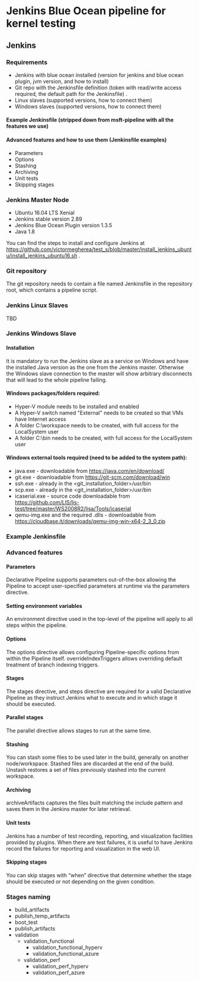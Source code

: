 # Jenkins Blue Ocean pipeline for kernel testing

## Jenkins

### Requirements 

* Jenkins with blue ocean installed (version for jenkins and blue ocean plugin, jvm version, and how to install)
* Git repo with the Jenkinsfile definition (token with read/write access required, the default path for the Jenkinsfile) . 
* Linux slaves (supported versions, how to connect them)
* Windows slaves (supported versions, how to connect them)

#### Example Jenkinsfile (stripped down from msft-pipeline with all the features we use)

#### Advanced features and how to use them (Jenkinsfile examples)
* Parameters
* Options
* Stashing
* Archiving
* Unit tests
* Skipping stages

### Jenkins Master Node

* Ubuntu 16.04 LTS Xenial
* Jenkins stable version 2.89
* Jenkins Blue Ocean Plugin version 1.3.5
* Java 1.8

You can find the steps to install and configure Jenkins at 
https://github.com/victormegherea/test_s/blob/master/install_jenkins_ubuntu/install_jenkins_ubuntu16.sh .

### Git repository

The git repository needs to contain a file named Jenkinsfile in the repository root, which contains a pipeline script. 

### Jenkins Linux Slaves
TBD

### Jenkins Windows Slave

#### Installation
It is mandatory to run the Jenkins slave as a service on Windows and have the installed Java version as the one from the Jenkins master.
Otherwise the Windows slave connection to the master will show arbitrary disconnects that will lead to the whole pipeline failing.

#### Windows packages/folders required:
  * Hyper-V module needs to be installed and enabled
  * A Hyper-V switch named "External" needs to be created so that VMs have Internet access
  * A folder C:\workspace needs to be created, with full access for the LocalSystem user
  * A folder C:\bin needs to be created, with full access for the LocalSystem user

#### Windows external tools required (need to be added to the system path):
  * java.exe - downloadable from https://java.com/en/download/
  * git.exe - downloadable from https://git-scm.com/download/win
  * ssh.exe - already in the <git_installation_folder>/usr/bin
  * scp.exe - already in the <git_installation_folder>/usr/bin
  * icaserial.exe - source code downloadable from https://github.com/LIS/lis-test/tree/master/WS2008R2/lisa/Tools/icaserial
  * qemu-img.exe and the required .dlls - downloadable from https://cloudbase.it/downloads/qemu-img-win-x64-2_3_0.zip

### Example Jenkinsfile

### Advanced features

#### Parameters

Declarative Pipeline supports parameters out-of-the-box allowing the Pipeline to accept user-specified
parameters at runtime via the parameters directive.

#### Setting environment variables

An environment directive used in the top-level of the pipeline will apply to all steps within the pipeline.

#### Options

The options directive allows configuring Pipeline-specific options from within the Pipeline itself. 
overrideIndexTriggers  allows overriding default treatment of branch indexing triggers. 

#### Stages

The stages directive, and steps directive are required for a valid Declarative Pipeline as they instruct 
Jenkins what to execute and in which stage it should be executed.

#### Parallel stages

The parallel directive allows stages to run at the same time.

#### Stashing

You can stash some files to be used later in the build, generally on another node/workspace. 
Stashed files are discarded at the end of the build. Unstash restores a set of files previously stashed into the current workspace.

#### Archiving

archiveArtifacts captures the files built matching the include pattern and saves them in the Jenkins master for later retrieval. 

#### Unit tests

Jenkins has a number of test recording, reporting, and visualization facilities provided by plugins. When there are test failures, 
it is useful to have Jenkins record the failures for reporting and visualization in the web UI.

#### Skipping stages

You can skip stages with “when” directive that determine whether the stage should be executed or not depending on the given condition.

### Stages naming

* build_artifacts
* publish_temp_artifacts
* boot_test
* publish_artifacts
* validation
  - validation_functional
    - validation_functional_hyperv
    - validation_functional_azure
  - validation_perf
    - validation_perf_hyperv
    - validation_perf_azure
